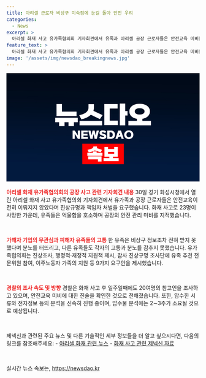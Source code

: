```yaml
---
title: 아리셀 근로자 비상구 미숙점에 눈길 돌아 안전 우려
categories:
  - News
excerpt: >
  아리셀 화재 사고 유가족협의회 기자회견에서 유족과 아리셀 공장 근로자들은 안전교육 미비를 지적하며 진상규명과 책임자 처벌을 요구했다. 유가족협의회는 정부 및 시의 지원책과 간접 책임이 있는 단일창구 마련을 요구하며 경찰은 사실관계 파악에 박차를 가하고 있다. 현재 20여명의 참고인 조사와 아리셀 측의 안전교육 미비 진술을 분석하고 있으며 발인식이 마무리된 사망자가 있다는 소식이 전해졌다.
feature_text: >
  아리셀 화재 사고 유가족협의회 기자회견에서 유족과 아리셀 공장 근로자들은 안전교육 미비를 지적하며 진상규명과 책임자 처벌을 요구했다. 유가족협의회는 정부 및 시의 지원책과 간접 책임이 있는 단일창구 마련을 요구하며 경찰은 사실관계 파악에 박차를 가하고 있다. 현재 20여명의 참고인 조사와 아리셀 측의 안전교육 미비 진술을 분석하고 있으며 발인식이 마무리된 사망자가 있다는 소식이 전해졌다.
image: '/assets/img/newsdao_breakingnews.jpg'
---
```


<p><img src="/assets/img/newsdao_breakingnews.jpg" alt="koreaapp 속보" /></p>

<p><b><span style="color: #ee2323;">아리셀 화재 유가족협의회의 공장 사고 관련 기자회견 내용</span></b>
30일 경기 화성시청에서 열린 아리셀 화재 사고 유가족협의회 기자회견에서 유가족과 공장 근로자들은 안전교육이 전혀 이뤄지지 않았다며 진상규명과 책임자 처벌을 요구했습니다. 화재 사고로 23명이 사망한 가운데, 유족들은 억울함을 호소하며 공장의 안전 관리 미비를 지적했습니다.</p>

<p data-ke-size="size16">&nbsp;</p>

<p><b><span style="color: #ee2323;">가해자 기업의 무관심과 피해자 유족들의 고통</span></b>
한 유족은 비상구 정보조차 전혀 받지 못했다며 분노를 터뜨리고, 다른 유족들도 각자의 고통과 분노를 감추지 못했습니다. 유가족협의회는 진상조사, 행정적·재정적 지원책 제시, 참사 진상규명 조사단에 유족 추천 전문위원 참여, 이주노동자 가족의 지원 등 9가지 요구안을 제시했습니다.</p>

<p data-ke-size="size16">&nbsp;</p>

<p><b><span style="color: #ee2323;">경찰의 조사 속도 및 방향</span></b>
경찰은 화재 사고 후 일주일째에도 20여명의 참고인을 조사하고 있으며, 안전교육 미비에 대한 진술을 확인한 것으로 전해졌습니다. 또한, 압수한 서류와 전자정보 등의 분석을 신속히 진행 중이며, 압수물 분석에는 2∼3주가 소요될 것으로 예상됩니다.</p>

<p data-ke-size="size16">&nbsp;</p>

<p>제넥신과 관련된 주요 뉴스 및 다른 기술적인 세부 정보들을 더 알고 싶으시다면, 다음의 링크를 참조해주세요:
- <a href="https://www.abc.com/news/aricell-fire">아리셀 화재 관련 뉴스</a>
- <a href="https://www.abc.com/aricell-fire-resources">화재 사고 관련 제넥신 자료</a></p>

<p data-ke-size="size16">&nbsp;</p>
실시간 뉴스 속보는, <a href="https://newsdao.kr" rel="dofollow">https://newsdao.kr</a>



